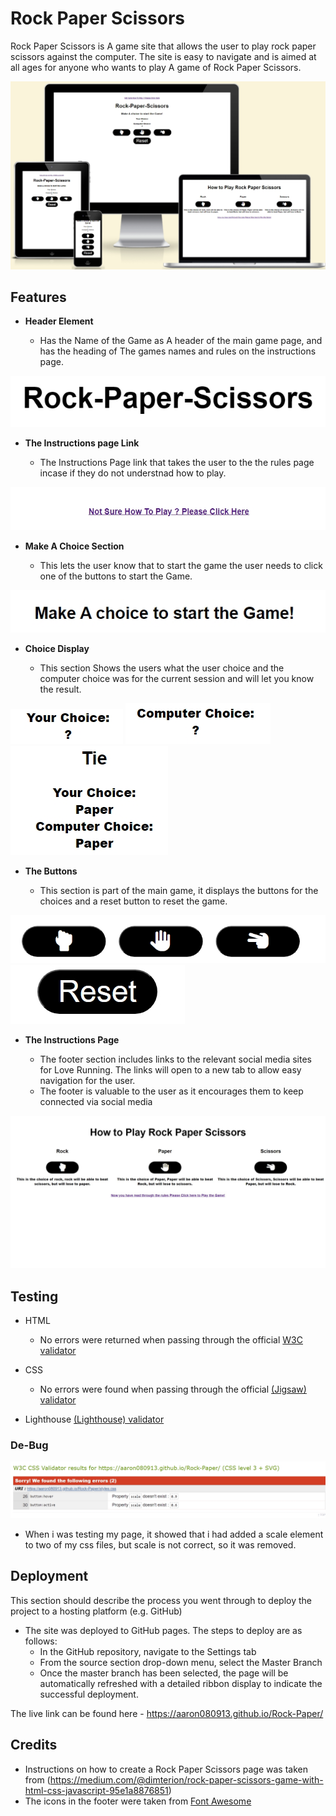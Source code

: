 # Rock Paper Scissors

Rock Paper Scissors is A game site that allows the user to play rock paper scissors against the computer. The site is easy to navigate and is aimed at all ages for anyone who wants to play A game of Rock Paper Scissors.

![Responsice Mockup](https://github.com/Aaron080913/Rock-Paper/blob/main/assets/media/Responsive.jpeg)

## Features 

- __Header Element__

  - Has the Name of the Game as A header of the main game page, and has the heading of The games names and rules on the instructions page.

![Header](https://github.com/Aaron080913/Rock-Paper/blob/main/assets/media/Heading.jpeg)

- __The Instructions page Link__

  - The Instructions Page link that takes the user to the the rules page incase if they do not understnad how to play.

![Instructions Link](https://github.com/Aaron080913/Rock-Paper/blob/main/assets/media/Instructions%20link.jpeg)

- __Make A Choice Section__

  - This lets the user know that to start the game the user needs to click one of the buttons to start the Game. 

![Make A Choice](https://github.com/Aaron080913/Rock-Paper/blob/main/assets/media/Initial%20Instructions.jpeg)

- __Choice Display__

  - This section Shows the users what the user choice and the computer choice was for the current session and will let you know the result.

![Choice Display](https://github.com/Aaron080913/Rock-Paper/blob/main/assets/media/Choice.jpeg)
![Choice Display](https://github.com/Aaron080913/Rock-Paper/blob/main/assets/media/Computer%20Choice.jpeg)
![Choice Display](https://github.com/Aaron080913/Rock-Paper/blob/main/assets/media/Display.jpeg)

- __The Buttons__ 

  - This section is part of the main game, it displays the buttons for the choices and a reset button to reset the game.

![Button](https://github.com/Aaron080913/Rock-Paper/blob/main/assets/media/button%20choices.jpeg)
![Button](https://github.com/Aaron080913/Rock-Paper/blob/main/assets/media/Reset%20Button.jpeg)

- __The Instructions Page__ 

  - The footer section includes links to the relevant social media sites for Love Running. The links will open to a new tab to allow easy navigation for the user. 
  - The footer is valuable to the user as it encourages them to keep connected via social media

![Instructions Page](https://github.com/Aaron080913/Rock-Paper/blob/main/assets/media/Instructions%20Page.jpeg)

## Testing 

- HTML
  - No errors were returned when passing through the official [W3C validator](https://validator.w3.org/nu/?doc=https%3A%2F%2Faaron080913.github.io%2FRock-Paper%2Findex.html)
- CSS
  - No errors were found when passing through the official [(Jigsaw) validator](https://jigsaw.w3.org/css-validator/validator?uri=https%3A%2F%2Faaron080913.github.io%2FRock-Paper%2Findex.html&profile=css3svg&usermedium=all&warning=1&vextwarning=&lang=en)

- Lighthouse
  [(Lighthouse) validator](https://jigsaw.w3.org/css-validator/validator?uri=https%3A%2F%2Faaron080913.github.io%2FRock-Paper%2Findex.html&profile=css3svg&usermedium=all&warning=1&vextwarning=&lang=en)

### De-Bug

![De-Bug](https://github.com/Aaron080913/Rock-Paper/blob/main/assets/media/DeBug%20Pic.jpeg)
- When i was testing my page, it showed that i had added a scale element to two of my css files, but scale is not correct, so it was removed.

## Deployment

This section should describe the process you went through to deploy the project to a hosting platform (e.g. GitHub) 

- The site was deployed to GitHub pages. The steps to deploy are as follows: 
  - In the GitHub repository, navigate to the Settings tab 
  - From the source section drop-down menu, select the Master Branch
  - Once the master branch has been selected, the page will be automatically refreshed with a detailed ribbon display to indicate the successful deployment. 

The live link can be found here - https://aaron080913.github.io/Rock-Paper/


## Credits 

- Instructions on how to create a Rock Paper Scissors page was taken from (https://medium.com/@dimterion/rock-paper-scissors-game-with-html-css-javascript-95e1a8876851)
- The icons in the footer were taken from [Font Awesome](https://fontawesome.com/)
